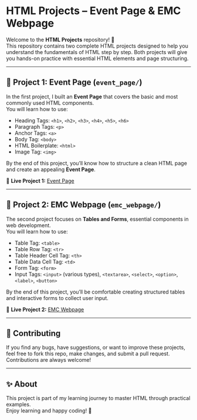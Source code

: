 # HTML Projects – Event Page & EMC Webpage

Welcome to the **HTML Projects** repository! 🎉  
This repository contains two complete HTML projects designed to help you understand the fundamentals of HTML step by step. Both projects will give you hands-on practice with essential HTML elements and page structuring.

---

## 📌 Project 1: Event Page (`event_page/`)

In the first project, I built an **Event Page** that covers the basic and most commonly used HTML components.  
You will learn how to use:

- Heading Tags: `<h1>`, `<h2>`, `<h3>`, `<h4>`, `<h5>`, `<h6>`
- Paragraph Tags: `<p>`
- Anchor Tags: `<a>`
- Body Tag: `<body>`
- HTML Boilerplate: `<html>`
- Image Tag: `<img>`

By the end of this project, you’ll know how to structure a clean HTML page and create an appealing **Event Page**.

🔗 **Live Project 1:** [Event Page](https://your-username.github.io/html_projects/event_page/)

---

## 📌 Project 2: EMC Webpage (`emc_webpage/`)

The second project focuses on **Tables and Forms**, essential components in web development.  
You will learn how to use:

- Table Tag: `<table>`
- Table Row Tag: `<tr>`
- Table Header Cell Tag: `<th>`
- Table Data Cell Tag: `<td>`
- Form Tag: `<form>`
- Input Tags: `<input>` (various types), `<textarea>`, `<select>`, `<option>`, `<label>`, `<button>`

By the end of this project, you’ll be comfortable creating structured tables and interactive forms to collect user input.

🔗 **Live Project 2:** [EMC Webpage](https://your-username.github.io/html_projects/emc_webpage/)

---

## 🤝 Contributing

If you find any bugs, have suggestions, or want to improve these projects, feel free to fork this repo, make changes, and submit a pull request. Contributions are always welcome!

---

## ✨ About

This project is part of my learning journey to master HTML through practical examples.  
Enjoy learning and happy coding! 🚀
